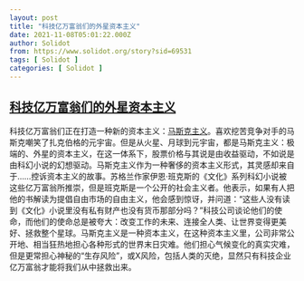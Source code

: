 ```yaml
---
layout: post
title: "科技亿万富翁们的外星资本主义"
date: 2021-11-08T05:01:22.000Z
author: Solidot
from: https://www.solidot.org/story?sid=69531
tags: [ Solidot ]
categories: [ Solidot ]
---
```

<!--1636347682000-->
[科技亿万富翁们的外星资本主义](https://www.solidot.org/story?sid=69531)
------

<div>
科技亿万富翁们正在打造一种新的资本主义：<a href="https://cn.nytimes.com/opinion/20211105/elon-musk-capitalism/">马斯克主义</a>。喜欢挖苦竞争对手的马斯克嘲笑了扎克伯格的元宇宙。但是从火星、月球到元宇宙，都是马斯克主义：极端的、外星的资本主义，在这一体系下，股票价格与其说是由收益驱动，不如说是由科幻小说的幻想驱动。<span>马斯克主义作为一种奢侈的资本主义形式，其灵感却来自于……控诉资本主义的故事。</span><span>苏格兰作家伊恩·班克斯</span><span><span>的《文化》系列科幻小说</span>被这些亿万富翁所推崇，</span><span>但是班克斯是一个公开的社会主义者。</span>他表示，如果有人把他的书解读为提倡自由市场的自由主义，他会感到惊讶，并问道：“这些人没有读到《文化》小说里没有私有财产也没有货币那部分吗？”科技公司谈论他们的使命，而他们的使命总是被夸大：改变工作的未来、连接全人类、让世界变得更美好、拯救整个星球。马斯克主义是一种资本主义，在这种资本主义里，公司非常公开地、相当狂热地担心各种形式的世界末日灾难。他们担心气候变化的真实灾难，但是更常担心神秘的“生存风险”，或X风险，包括人类的灭绝，显然只有科技企业亿万富翁才能将我们从中拯救出来。
</div>
